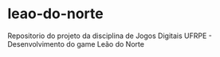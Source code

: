 # leao-do-norte
Repositorio do projeto da disciplina de Jogos Digitais UFRPE - Desenvolvimento do game Leão do Norte
